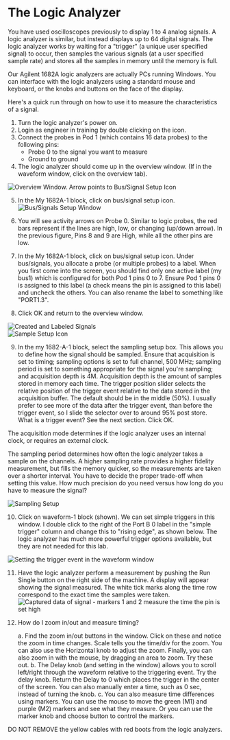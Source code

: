 # The Logic Analyzer

You have used oscilloscopes previously to display 1 to 4 analog signals.  A logic analyzer is similar, but instead displays up to 64 digital signals.  The logic analyzer works by waiting for a "trigger" (a unique user specified signal) to occur, then samples the various signals (at a user specified sample rate) and stores all the samples in memory until the memory is full.

Our Agilent 1682A logic analyzers are actually PCs running Windows.  You can interface with the logic analyzers using a standard mouse and keyboard, or the knobs and buttons on the face of the display.

Here's a quick run through on how to use it to measure the characteristics of a signal.

1. Turn the logic analyzer's power on.
2. Login as engineer in training by double clicking on the icon.
3. Connect the probes in Pod 1 (which contains 16 data probes) to the following pins:
    - Probe 0 to the signal you want to measure
    - Ground to ground
4. The logic analyzer should come up in the overview window. (If in the waveform window, click on the overview tab).

![Overview Window. Arrow points to Bus/Signal Setup Icon](logic_analyzer_1.jpg)

5. In the My 1682A-1 block, click on bus/signal setup icon.
![Bus/Signals Setup Window](logic_analyzer_2.jpg)

6. You will see activity arrows on Probe 0.  Similar to logic probes, the red bars represent if the lines are high, low, or changing (up/down arrow).  In the previous figure,  Pins 8 and 9 are High, while all the other pins are low.
7. In the My 1682A-1 block, click on bus/signal setup icon.  Under bus/signals, you allocate a probe (or multiple probes) to a label.  When you first come into the screen, you should find only one active label (my bus1) which is configured for both Pod 1 pins 0 to 7.  Ensure Pod 1 pins 0 is assigned to this label (a check means the pin is assigned to this label) and uncheck the others. You can also rename the label to something like "PORT1.3".

8. Click OK and return to the overview window.

![Created and Labeled Signals](logic_analyzer_3.jpg)  
![Sample Setup Icon](logic_analyzer_4.jpg)  

9. In the my 1682-A-1 block, select the sampling setup box.  This allows you to define how the signal should be sampled.  Ensure that acquisition is set to timing; sampling options is set to full channel, 500 MHz; sampling period is set to something appropriate for the signal you're sampling; and acquisition depth is 4M.  Acquisition depth is the amount of samples stored in memory each time.  The trigger position slider selects the relative position of the trigger event relative to the data stored in the acquisition buffer.  The default should be in the middle (50%).  I usually prefer to see more of the data after the trigger event, than before the trigger event, so I slide the selector over to around 95% post store.  What is a trigger event?  See the next section.  Click OK.  

The acquisition mode determines if the logic analyzer uses an internal clock, or requires an external clock.  

The sampling period determines how often the logic analyzer takes a sample on the channels. A higher sampling rate provides a higher fidelity measurement, but fills the memory quicker, so the measurements are taken over a shorter interval. You have to decide the proper trade-off when setting this value. How much precision do you need versus how long do you have to measure the signal?  

![Sampling Setup](logic_analyzer_5.jpg)  

10. Click on waveform-1 block (shown). We can set simple triggers in this window.  I double click to the right of the Port B 0 label in the "simple trigger" column and change this to "rising edge", as shown below. The logic analyzer has much more powerful trigger options available, but they are not needed for this lab.  

![Setting the trigger event in the waveform window](logic_analyzer_6.jpg)  


11. Have the logic analyzer perform a measurement by pushing the Run Single button on the right side of the machine.  A display will appear showing the signal measured. The white tick marks along the time row correspond to the exact time the samples were taken.  
![Captured data of signal - markers 1 and 2 measure the time the pin is set high](logic_analyzer_7.jpg)  

12. How do I zoom in/out and measure timing?

    a. Find the zoom in/out buttons in the window. Click on these and notice the zoom in time changes. Scale tells you the time/div for the zoom. You can also use the Horizontal knob to adjust the zoom. Finally, you can also zoom in with the mouse, by dragging an area to zoom. Try these out.
    b. The Delay knob (and setting in the window) allows you to scroll left/right through the waveform relative to the triggering event. Try the delay knob. Return the Delay to 0 which places the trigger in the center of the screen. You can also manually enter a time, such as 0 sec, instead of turning the knob.
    c. You can also measure time differences using markers. You can use the mouse to move the green (M1) and purple (M2) markers and see what they measure. Or you can use the marker knob and choose button to control the markers.


DO NOT REMOVE the yellow cables with red boots from the logic analyzers.
